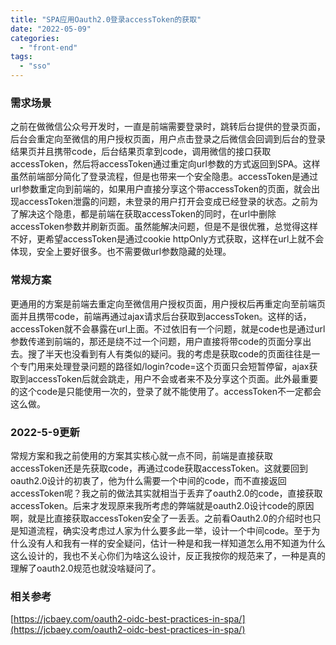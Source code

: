 ```yaml
---
title: "SPA应用Oauth2.0登录accessToken的获取"
date: "2022-05-09"
categories: 
  - "front-end"
tags: 
  - "sso"
---
```


### 需求场景

之前在做微信公众号开发时，一直是前端需要登录时，跳转后台提供的登录页面，后台会重定向至微信的用户授权页面，用户点击登录之后微信会回调到后台的登录结果页并且携带code，后台结果页拿到code，调用微信的接口获取accessToken，然后将accessToken通过重定向url参数的方式返回到SPA。这样虽然前端部分简化了登录流程，但是也带来一个安全隐患。accessToken是通过url参数重定向到前端的，如果用户直接分享这个带accessToken的页面，就会出现accessToken泄露的问题，未登录的用户打开会变成已经登录的状态。之前为了解决这个隐患，都是前端在获取accessToken的同时，在url中删除accessToken参数并刷新页面。虽然能解决问题，但是不是很优雅，总觉得这样不好，更希望accessToken是通过cookie httpOnly方式获取，这样在url上就不会体现，安全上要好很多。也不需要做url参数隐藏的处理。

### 常规方案

更通用的方案是前端去重定向至微信用户授权页面，用户授权后再重定向至前端页面并且携带code，前端再通过ajax请求后台获取到accessToken。这样的话，accessToken就不会暴露在url上面。不过依旧有一个问题，就是code也是通过url参数传递到前端的，那还是绕不过一个问题，用户直接将带code的页面分享出去。搜了半天也没看到有人有类似的疑问。我的考虑是获取code的页面往往是一个专门用来处理登录问题的路径如/login?code=这个页面只会短暂停留，ajax获取到accessToken后就会跳走，用户不会或者来不及分享这个页面。此外最重要的这个code是只能使用一次的，登录了就不能使用了。accessToken不一定都会这么做。

### 2022-5-9更新

常规方案和我之前使用的方案其实核心就一点不同，前端是直接获取accessToken还是先获取code，再通过code获取accessToken。这就要回到oauth2.0设计的初衷了，他为什么需要一个中间的code，而不直接返回accessToken呢？我之前的做法其实就相当于丢弃了oauth2.0的code，直接获取accessToken。后来才发现原来我所考虑的弊端就是oauth2.0设计code的原因啊，就是比直接获取accessToken安全了一丢丢。之前看Oauth2.0的介绍时也只是知道流程，确实没考虑过人家为什么要多此一举，设计一个中间code。至于为什么没有人和我有一样的安全疑问，估计一种是和我一样知道怎么用不知道为什么这么设计的，我也不关心你们为啥这么设计，反正我按你的规范来了，一种是真的理解了oauth2.0规范也就没啥疑问了。

### 相关参考

[https://jcbaey.com/oauth2-oidc-best-practices-in-spa/](https://jcbaey.com/oauth2-oidc-best-practices-in-spa/)

